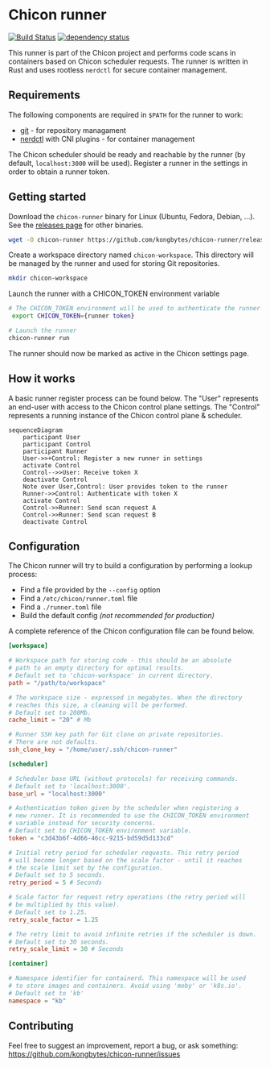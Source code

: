 # Chicon runner

[![Build Status](https://saluki.semaphoreci.com/badges/chicon-runner/branches/master.svg?style=shields)](https://saluki.semaphoreci.com/projects/chicon-runner)
[![dependency status](https://deps.rs/repo/github/kongbytes/chicon-runner/status.svg)](https://deps.rs/repo/github/kongbytes/chicon-runner)

This runner is part of the Chicon project and performs code scans in containers based on Chicon scheduler requests. The runner is written in Rust and uses rootless `nerdctl` for secure container management.

## Requirements

The following components are required in `$PATH` for the runner to work:
- [git](https://git-scm.com/) - for repository managament
- [nerdctl](https://github.com/containerd/nerdctl) with CNI plugins - for container management

The Chicon scheduler should be ready and reachable by the runner (by default, `localhost:3000` will be used). Register a runner in the settings in order to obtain a runner token.

## Getting started

Download the `chicon-runner` binary for Linux (Ubuntu, Fedora, Debian, ...). See the [releases page](https://github.com/kongbytes/chicon-runner/releases) for other binaries.

```sh
wget -O chicon-runner https://github.com/kongbytes/chicon-runner/releases/download/v0.1.0-beta.2/chicon-runner && chmod +x ./chicon-runner
```

Create a workspace directory named `chicon-workspace`. This directory will be managed by the runner and used for storing Git repositories.

```sh
mkdir chicon-workspace
```

Launch the runner with a CHICON_TOKEN environment variable

```sh
# The CHICON_TOKEN environment will be used to authenticate the runner
 export CHICON_TOKEN={runner token}

# Launch the runner
chicon-runner run
```

The runner should now be marked as active in the Chicon settings page.

## How it works

A basic runner register process can be found below. The "User" represents an end-user with access to the Chicon control plane settings. The "Control" represents a running instance of the Chicon control plane & scheduler. 

```mermaid
sequenceDiagram
    participant User
    participant Control
    participant Runner
    User->>+Control: Register a new runner in settings
    activate Control
    Control-->>User: Receive token X
    deactivate Control
    Note over User,Control: User provides token to the runner 
    Runner->>Control: Authenticate with token X
    activate Control
    Control->>Runner: Send scan request A 
    Control->>Runner: Send scan request B
    deactivate Control
```

## Configuration

The Chicon runner will try to build a configuration by performing a lookup process:

- Find a file provided by the `--config` option
- Find a `/etc/chicon/runner.toml` file
- Find a `./runner.toml` file
- Build the default config _(not recommended for production)_

A complete reference of the Chicon configuration file can be found below.

```toml
[workspace]

# Workspace path for storing code - this should be an absolute
# path to an empty directory for optimal results.
# Default set to 'chicon-workspace' in current directory.
path = "/path/to/workspace"

# The workspace size - expressed in megabytes. When the directory
# reaches this size, a cleaning will be performed.
# Default set to 200Mb.
cache_limit = "20" # Mb

# Runner SSH key path for Git clone on private repositories.
# There are not defaults.
ssh_clone_key = "/home/user/.ssh/chicon-runner"

[scheduler]

# Scheduler base URL (without protocols) for receiving commands.
# Default set to 'localhost:3000'.
base_url = "localhost:3000"

# Authentication token given by the scheduler when registering a
# new runner. It is recommended to use the CHICON_TOKEN environment
# variable instead for security concerns.
# Default set to CHICON_TOKEN environment variable.
token = "c3d43b6f-4d66-46cc-9215-bd59d5d133cd"

# Initial retry period for scheduler requests. This retry period
# will become longer based on the scale factor - until it reaches
# the scale limit set by the configuration.
# Default set to 5 seconds.
retry_period = 5 # Seconds

# Scale factor for request retry operations (the retry period will
# be multiplied by this value).
# Default set to 1.25.
retry_scale_factor = 1.25

# The retry limit to avoid infinite retries if the scheduler is down.
# Default set to 30 seconds.
retry_scale_limit = 30 # Seconds

[container]

# Namespace identifier for containerd. This namespace will be used
# to store images and containers. Avoid using 'moby' or 'k8s.io'.
# Default set to 'kb'
namespace = "kb"
```

## Contributing
 
Feel free to suggest an improvement, report a bug, or ask something: https://github.com/kongbytes/chicon-runner/issues
